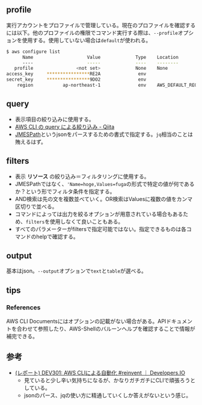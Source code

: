 profile
----

実行アカウントをプロファイルで管理している。現在のプロファイルを確認するには以下。他のプロファイルの権限でコマンド実行する際は、`--profile`オプションを使用する。使用していない場合は`default`が使われる。

```bash
$ aws configure list
      Name                    Value             Type    Location
      ----                    -----             ----    --------
   profile                <not set>             None    None
access_key     ****************RE2A              env
secret_key     ****************9DO2              env
    region           ap-northeast-1              env    AWS_DEFAULT_REGION
```

query
----

* 表示項目の絞り込みに使用する。
* [AWS CLI の query による絞り込み - Qiita](http://qiita.com/draco/items/fa09ae0c2f51de9de449)
* [JMESPath](http://jmespath.org/)というjsonをパースするための書式で指定する。`jq`相当のことは賄えるはず。

filters
----

* 表示 **リソース** の絞り込み＝フィルタリングに使用する。
* JMESPathではなく、`'Name=hoge,Values=fuga`の形式で特定の値が何であるか？という形でフィルタ条件を指定する。
* AND検索は先の文を複数並べていく。OR検索はValuesに複数の値をカンマ区切りで並べる。
* コマンドによっては出力を絞るオプションが用意されている場合もあるため、`filters`を使用しなくて良いこともある。
* すべてのパラメーターがfiltersで指定可能ではない。指定できるものは各コマンドのhelpで確認する。

output
----

基本はjson。`--output`オプションで`text`と`table`が選べる。

tips
----

### References

AWS CLI Documentsにはオプションの記載がない場合がある。APIドキュメントを合わせて参照したり、AWS-Shellのバルーンヘルプを確認することで情報が補完できる。

参考
----

* [(レポート) DEV301: AWS CLIによる自動化 #reinvent ｜ Developers.IO](http://dev.classmethod.jp/cloud/aws/reinvent2015_dev301-automating-aws-with-the-aws-cli/)
  * 見ていると少し辛い気持ちになるが、かなりガチガチにCLIで頑張ろうとしている。
  * jsonのパース、jqの使い方に精通していくしか答えがないという感じ。